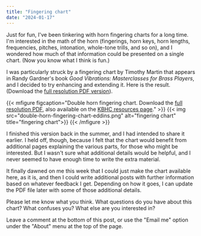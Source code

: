 ```yaml
---
title: "Fingering chart"
date: "2024-01-17"
---
```

Just for fun, I've been tinkering with horn fingering charts for a long time. I'm interested in the math of the horn (fingerings, horn keys, horn lengths, frequencies, pitches, intonation, whole-tone trills, and so on), and I wondered how much of that information could be presented on a single chart. (Now you know what I think is fun.)

I was particularly struck by a fingering chart by Timothy Martin that appears in Randy Gardner's book *Good Vibrations: Masterclasses for Brass Players*, and I decided to try enhancing and extending it. Here is the result. (Download the [full resolution PDF version](/resources/double-horn-fingering-chart-eddins.pdf)).

{{< mfigure figcaption="Double horn fingering chart. Download the [full resolution PDF](/resources/double-horn-fingering-chart-eddins.pdf), also available on the [KBHC resources page](https://horncamp.org/resources/)." >}}
  {{< img src="double-horn-fingering-chart-eddins.png" alt="fingering chart" 
  title="fingering chart">}}
{{< /mfigure >}}

I finished this version back in the summer, and I had intended to share it earlier. I held off, though, because I felt that the chart would benefit from additional pages explaining the various parts, for those who might be interested. But I wasn't sure what additional details would be helpful, and I never seemed to have enough time to write the extra material.

It finally dawned on me this week that I could just make the chart available here, as it is, and then I could write additional posts with further information based on whatever feedback I get. Depending on how it goes, I can update the PDF file later with some of those additional details.

Please let me know what you think. What questions do you have about this chart? What confuses you? What else are you interested in?

Leave a comment at the bottom of this post, or use the "Email me" option under the "About" menu at the top of the page.